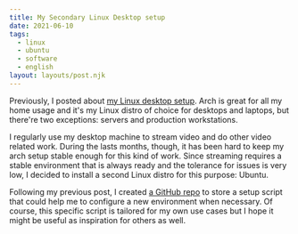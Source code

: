 ```yaml
---
title: My Secondary Linux Desktop setup
date: 2021-06-10
tags:
  - linux
  - ubuntu
  - software
  - english
layout: layouts/post.njk
---
```


Previously, I posted about [my Linux desktop setup](/posts/my-linux-desktop-setup). Arch is great for all my home usage and it's my Linux distro of choice for desktops and laptops, but there're two exceptions: servers and production workstations.

I regularly use my desktop machine to stream video and do other video related work. During the lasts months, though, it has been hard to keep my arch setup stable enough for this kind of work. Since streaming requires a stable environment that is always ready and the tolerance for issues is very low, I decided to install a second Linux distro for this purpose: Ubuntu.

Following my previous post, I created [a GitHub repo](https://github.com/juancri/my-ubuntu-setup) to store a setup script that could help me to configure a new environment when necessary. Of course, this specific script is tailored for my own use cases but I hope it might be useful as inspiration for others as well.
